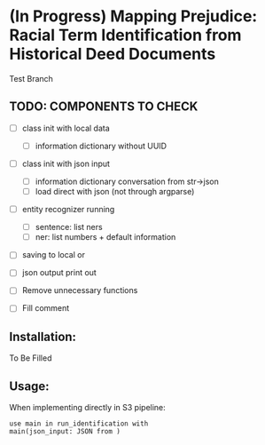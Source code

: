# (In Progress) Mapping Prejudice: Racial Term Identification from Historical Deed Documents
Test Branch

## TODO: COMPONENTS TO CHECK
- [ ] class init with local data
    - [ ] information dictionary without UUID
- [ ] class init with json input
    - [ ] information dictionary conversation from str->json
    - [ ] load direct with json (not through argparse)
- [ ] entity recognizer running
    - [ ] sentence: list ners
    - [ ] ner: list numbers + default information
- [ ] saving to local or
- [ ] json output print out


- [ ] Remove unnecessary functions
- [ ] Fill comment

## Installation:
To Be Filled

## Usage:
When implementing directly in S3 pipeline:
```
use main in run_identification with
main(json_input: JSON from )
```